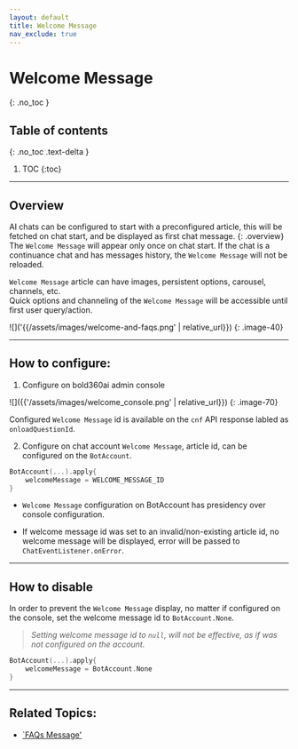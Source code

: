 ```yaml
---
layout: default
title: Welcome Message
nav_exclude: true
---
```


# Welcome Message
{: .no_toc }

## Table of contents
{: .no_toc .text-delta }

1. TOC
{:toc}

---

## Overview
AI chats can be configured to start with a preconfigured article, this will be fetched on chat start, and be displayed as first chat message. 
{: .overview} 
The `Welcome Message` will appear only once on chat start. If the chat is a continuance chat and has messages history, the `Welcome Message` will not be reloaded.  

`Welcome Message` article can have images, persistent options, carousel, channels, etc.   
Quick options and channeling of the `Welcome Message` will be accessible until first user query/action.  

![]('{{/assets/images/welcome-and-faqs.png' | relative_url}})
{: .image-40}

---

## How to configure:
1. Configure on bold360ai admin console

![]({{'/assets/images/welcome_console.png' | relative_url}})
{: .image-70}

Configured `Welcome Message` id is available on the `cnf` API response labled as `onloadQuestionId`.   
   
2. Configure on chat account
`Welcome Message`, article id, can be configured on the `BotAccount`.
```kotlin
BotAccount(...).apply{
    welcomeMessage = WELCOME_MESSAGE_ID
}
```

- `Welcome Message` configuration on BotAccount has presidency over console configuration.

- If welcome message id was set to an invalid/non-existing article id, no welcome message will be displayed, error will be passed to `ChatEventListener.onError`.   

---

## How to disable
In order to prevent the `Welcome Message` display, no matter if configured on the console, set the welcome message id to `BotAccount.None`.   
> _Setting welcome message id to `null`, will not be effective, as if was not configured on the account._

```kotlin
BotAccount(...).apply{
    welcomeMessage = BotAccount.None
}
```
 ---

## Related Topics:
 - [`FAQs Message'](./faqs-message)